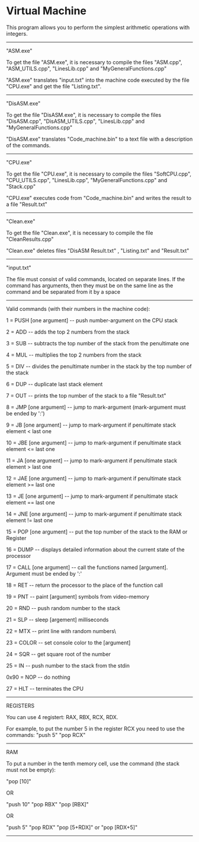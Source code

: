 # Virtual Machine

This program allows you to perform the simplest arithmetic operations with integers.

---------------------------------------------------------------------------------------------

"ASM.exe"

To get the file "ASM.exe", it is necessary to compile the files "ASM.cpp", "ASM_UTILS.cpp", "LinesLib.cpp" and "MyGeneralFunctions.cpp"

"ASM.exe" translates "input.txt" into the machine code executed by the file "CPU.exe" and get the file "Listing.txt".

---------------------------------------------------------------------------------------------

"DisASM.exe"

To get the file "DisASM.exe", it is necessary to compile the files "DisASM.cpp", "DisASM_UTILS.cpp", "LinesLib.cpp" and "MyGeneralFunctions.cpp"

"DisASM.exe" translates "Code_machine.bin" to a text file with a description of the commands.

---------------------------------------------------------------------------------------------

"CPU.exe"

To get the file "CPU.exe", it is necessary to compile the files "SoftCPU.cpp", "CPU_UTILS.cpp", "LinesLib.cpp", "MyGeneralFunctions.cpp" and "Stack.cpp"

"CPU.exe" executes code from "Code_machine.bin" and writes the result to a file "Result.txt"

---------------------------------------------------------------------------------------------

"Clean.exe"

To get the file "Clean.exe", it is necessary to compile the file "CleanResults.cpp"

"Clean.exe" deletes files "DisASM Result.txt" , "Listing.txt" and "Result.txt"

---------------------------------------------------------------------------------------------

"input.txt"

The file must consist of valid commands, located on separate lines. If the command has arguments, then they must be on the same line as the command and be separated from it by a space

---------------------------------------------------------------------------------------------

Valid commands (with their numbers in the machine code):

1  = PUSH [one argument] -- push number-argument on the CPU stack

2  = ADD                 -- adds the top 2 numbers from the stack

3  = SUB                 -- subtracts the top number of the stack from the penultimate one

4  = MUL                 -- multiplies the top 2 numbers from the stack

5  = DIV                 -- divides the penultimate number in the stack by the top number of the stack

6  = DUP                 -- duplicate last stack element

7  = OUT                 -- prints the top number of the stack to a file "Result.txt"

8  = JMP  [one argument] -- jump to mark-argument (mark-argument must be ended by ':')

9  = JB   [one argument] -- jump to mark-argument if penultimate stack element <  last one

10 = JBE  [one argument] -- jump to mark-argument if penultimate stack element <= last one

11 = JA   [one argument] -- jump to mark-argument if penultimate stack element >  last one

12 = JAE  [one argument] -- jump to mark-argument if penultimate stack element >= last one

13 = JE   [one argument] -- jump to mark-argument if penultimate stack element == last one

14 = JNE  [one argument] -- jump to mark-argument if penultimate stack element != last one

15 = POP  [one argument] -- put the top number of the stack to the RAM or Register

16 = DUMP                -- displays detailed information about the current state of the processor

17 = CALL [one argument] -- call the functions named [argument]. Argument must be ended by ':'

18 = RET                 -- return the processor to the place of the function call

19 = PNT                 -- paint [argument] symbols from video-memory

20 = RND                 -- push random number to the stack

21 = SLP                 -- sleep [argement] milliseconds

22 = MTX                 -- print line with random numbers\

23 = COLOR               -- set console color to the [argument]

24 = SQR                 -- get square root of the number

25 = IN                  -- push number to the stack from the stdin

0x90 = NOP               -- do nothing

27 = HLT                 -- terminates the CPU

---------------------------------------------------------------------------------------------

REGISTERS

You can use 4 registert: RAX, RBX, RCX, RDX.

For example, to put the number 5 in the register RCX you need to use the commands:
"push 5"
"pop RCX"

---------------------------------------------------------------------------------------------

RAM

To put a number in the tenth memory cell, use the command (the stack must not be empty):

"pop [10]"

OR

"push 10"
"pop RBX"
"pop [RBX]"

OR

"push 5"
"pop RDX"
"pop [5+RDX]" or "pop [RDX+5]"

-----------------------------------------------------------------------------------------------
